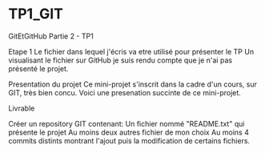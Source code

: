 # TP1_GIT
GitEtGitHub Partie 2 - TP1

Etape 1
Le fichier dans lequel j'écris va etre utilisé pour présenter le TP
Un visualisant le fichier sur GitHub je suis rendu compte que je n'ai pas présenté le projet.

Presentation du projet
Ce mini-projet s'inscrit dans la cadre d'un cours, sur GIT, très bien concu.
Voici une presenation succinte de ce mini-projet.

Livrable

Créer un repository GIT contenant:
Un fichier nommé "README.txt" qui présente le projet
Au moins deux autres fichier de mon choix
Au moins 4 commits distints montrant l'ajout puis la modification de certains fichiers.
